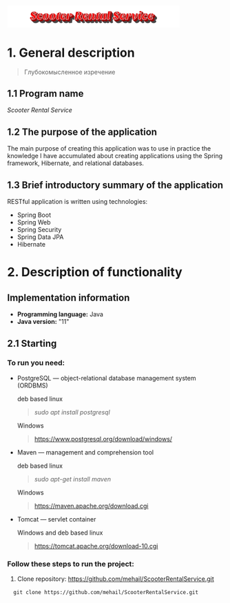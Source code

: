 <img src="https://github.com/mehail/ScooterRentalService/blob/MD/other/Logo/logo.png" width="400"/>

# 1. General description

> Глубокомысленное изречение

## 1.1 Program name

*Scooter Rental Service*

## 1.2 The purpose of the application

The main purpose of creating this application was to use in practice the knowledge I have accumulated about creating
applications using the Spring framework, Hibernate, and relational databases.

## 1.3 Brief introductory summary of the application

RESTful application is written using technologies:

<ul>
  <li>Spring Boot</li>
  <li>Spring Web</li>
  <li>Spring Security</li>
  <li>Spring Data JPA</li>
  <li>Hibernate</li>
</ul>

# 2. Description of functionality

## Implementation information

* **Programming language:** Java
* **Java version:** "11"

## 2.1 Starting

### To run you need:

<ul>
  <li>PostgreSQL — object-relational database management system (ORDBMS) 

deb based linux
><i>sudo apt install postgresql
</i>

Windows
>https://www.postgresql.org/download/windows/
  </li>

  <li>Maven — management and comprehension tool  

deb based linux
><i>sudo apt-get install maven
</i>

Windows
>https://maven.apache.org/download.cgi
  </li>
  <li>Tomcat — servlet container

Windows and deb based linux
>https://tomcat.apache.org/download-10.cgi
  </li>
</ul>


### Follow these steps to run the project:

1. Clone repository: https://github.com/mehail/ScooterRentalService.git

```
  git clone https://github.com/mehail/ScooterRentalService.git
```